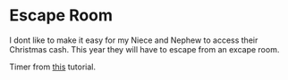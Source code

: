 # Escape Room

I dont like to make it easy for my Niece and Nephew to access their Christmas cash. This year they will have to escape from an excape room.

Timer from [this](https://contactmentor.com/build-30-minutes-countdown-timer-js-sound/) tutorial.